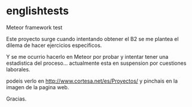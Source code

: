 # englishtests
Meteor framework test

Este proyecto surge cuando intentando obtener el B2 se me plantea el dilema de hacer ejercicios especificos.

Y se me ocurrio hacerlo en Meteor por probar y intentar tener una estadistica del proceso... actualmente esta en suspension por cuestiones laborales.

podeis verlo en http://www.cortesa.net/es/Proyectos/ y pinchais en la imagen de la pagina web.

Gracias.
